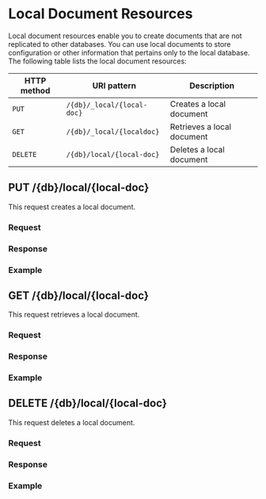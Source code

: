 # Local Document Resources

Local document resources enable you to create documents that are not replicated to other databases. You can use local documents to store configuration or other information that pertains only to the local database. The following table lists the local document resources:

|HTTP method | URI pattern | Description  |
| ------	| ------	| ------	|  
| `PUT`    | `/{db}/_local/{local-doc}` | Creates a local document   |
| `GET`| `/{db}/_local/{localdoc}` | Retrieves a local document |
| `DELETE`    | `/{db}/local/{local-doc}` | Deletes a local document  |  

## PUT /{db}/local/{local-doc}

This request creates a local document.

### Request
### Response
### Example
## GET /{db}/local/{local-doc}

This request retrieves a local document.

### Request
### Response
### Example
## DELETE /{db}/local/{local-doc}

This request deletes a local document.

### Request
### Response
### Example

